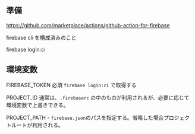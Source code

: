 
## 準備


https://github.com/marketplace/actions/github-action-for-firebase

firebase cli を構成済みのこと

firebase login:ci

## 環境変数

FIREBASE_TOKEN 必須 `firebase login:ci` で取得する

PROJECT_ID 通常は、`.firebaserc` の中のものが利用されるが、必要に応じて環境変数で上書きできる。

PROJECT_PATH - `firebase.json`のパスを指定する。省略した場合プロジェクトルートが利用される。
